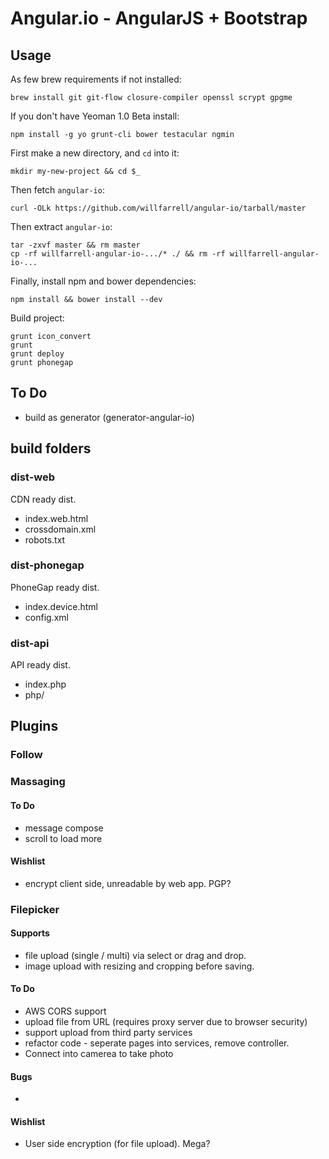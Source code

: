 # Angular.io - AngularJS + Bootstrap

## Usage
As few brew requirements if not installed:
```
brew install git git-flow closure-compiler openssl scrypt gpgme
```

If you don't have Yeoman 1.0 Beta install:
```
npm install -g yo grunt-cli bower testacular ngmin
```

First make a new directory, and `cd` into it:
```
mkdir my-new-project && cd $_
```

Then fetch `angular-io`:
```
curl -OLk https://github.com/willfarrell/angular-io/tarball/master
```

Then extract `angular-io`:
```
tar -zxvf master && rm master
cp -rf willfarrell-angular-io-.../* ./ && rm -rf willfarrell-angular-io-...
```

Finally, install npm and bower dependencies:
```
npm install && bower install --dev
```

Build project:
```
grunt icon_convert
grunt
grunt deploy
grunt phonegap
```

## To Do
- build as generator (generator-angular-io)

## build folders
### dist-web
CDN ready dist.
- index.web.html
- crossdomain.xml
- robots.txt

### dist-phonegap
PhoneGap ready dist.
- index.device.html
- config.xml

### dist-api
API ready dist.
- index.php
- php/

## Plugins
### Follow

### Massaging
#### To Do
- message compose
- scroll to load more

#### Wishlist
- encrypt client side, unreadable by web app. PGP?

### Filepicker
#### Supports
- file upload (single / multi) via select or drag and drop.
- image upload with resizing and cropping before saving.

#### To Do
- AWS CORS support
- upload file from URL (requires proxy server due to browser security)
- support upload from third party services
- refactor code - seperate pages into services, remove controller.
- Connect into camerea to take photo

#### Bugs
- 

#### Wishlist
- User side encryption (for file upload).  Mega?




